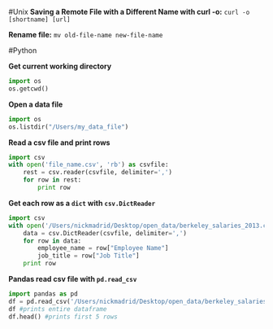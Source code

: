 #Unix
**Saving a Remote File with a Different Name with curl -o:**
```curl -o [shortname] [url] ```

**Rename file:**
```mv old-file-name new-file-name```



#Python

**Get current working directory**
```python
import os
os.getcwd()
```

**Open a data file**
```python
import os
os.listdir("/Users/my_data_file")
```

**Read a csv file and print rows**
```python
import csv
with open('file_name.csv', 'rb') as csvfile:
    rest = csv.reader(csvfile, delimiter=',')
    for row in rest:
        print row
```

**Get each row as a `dict` with `csv.DictReader`**
```python
import csv
with open('/Users/nickmadrid/Desktop/open_data/berkeley_salaries_2013.csv', 'rb') as csvfile:
    data = csv.DictReader(csvfile, delimiter=',')
    for row in data:
        employee_name = row["Employee Name"]
        job_title = row["Job Title"]
    print row
```

**Pandas read csv file with `pd.read_csv`**
```python
import pandas as pd
df = pd.read_csv('/Users/nickmadrid/Desktop/open_data/berkeley_salaries_2013.csv')
df #prints entire dataframe
df.head() #prints first 5 rows
```

